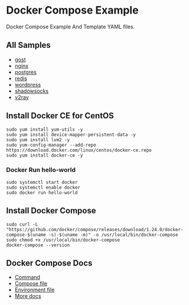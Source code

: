 # Docker Compose Example
Docker Compose Example And Template YAML files.

## All Samples
- [gost](./gost/README.md)
- [nginx](./nginx/README.md)
- [postgres](./postgres/README.md)
- [redis](./redis/README.md)
- [wordpress](./wordpress/README.md)
- [shadowsocks](./shadowsocks/README.md)
- [v2ray](./v2ray/README.md)


## Install Docker CE for CentOS

```shell
sudo yum install yum-utils -y
sudo yum install device-mapper-persistent-data -y
sudo yum install lvm2 -y
sudo yum-config-manager --add-repo https://download.docker.com/linux/centos/docker-ce.repo
sudo yum install docker-ce -y
```

### Docker Run hello-world
```shell
sudo systemctl start docker
sudo systemctl enable docker
sudo docker run hello-world
```

## Install Docker Compose

```shell
sudo curl -L "https://github.com/docker/compose/releases/download/1.24.0/docker-compose-$(uname -s)-$(uname -m)" -o /usr/local/bin/docker-compose
sudo chmod +x /usr/local/bin/docker-compose
docker-compose --version
```

## Docker Compose Docs

- [Command](https://github.com/docker/docker.github.io/blob/master/compose/reference/overview.md)
- [Compose file](https://github.com/docker/docker.github.io/blob/master/compose/compose-file/index.md)
- [Environment file](https://github.com/docker/docker.github.io/blob/master/compose/env-file.md)
- [More docs](https://github.com/docker/docker.github.io/tree/master/compose)
